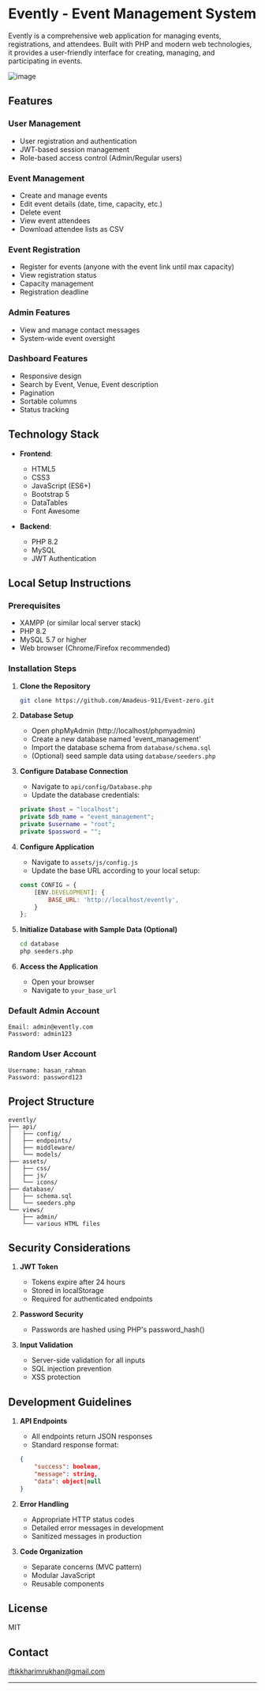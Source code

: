 # Evently - Event Management System

Evently is a comprehensive web application for managing events, registrations, and attendees. Built with PHP and modern web technologies, it provides a user-friendly interface for creating, managing, and participating in events.

![image](https://github.com/user-attachments/assets/0fcf7590-6a74-4d75-9129-e8f83da2d127)



## Features

### User Management
- User registration and authentication
- JWT-based session management
- Role-based access control (Admin/Regular users)

### Event Management
- Create and manage events
- Edit event details (date, time, capacity, etc.)
- Delete event
- View event attendees
- Download attendee lists as CSV

### Event Registration
- Register for events (anyone with the event link until max capacity)
- View registration status
- Capacity management
- Registration deadline

### Admin Features
- View and manage contact messages
- System-wide event oversight

### Dashboard Features
- Responsive design
- Search by Event, Venue, Event description 
- Pagination
- Sortable columns
- Status tracking

## Technology Stack

- **Frontend**:
  - HTML5
  - CSS3
  - JavaScript (ES6+)
  - Bootstrap 5
  - DataTables
  - Font Awesome

- **Backend**:
  - PHP 8.2
  - MySQL
  - JWT Authentication

## Local Setup Instructions

### Prerequisites
- XAMPP (or similar local server stack)
- PHP 8.2
- MySQL 5.7 or higher
- Web browser (Chrome/Firefox recommended)

### Installation Steps

1. **Clone the Repository**
   ```bash
   git clone https://github.com/Amadeus-911/Event-zero.git
   ```

2. **Database Setup**
   - Open phpMyAdmin (http://localhost/phpmyadmin)
   - Create a new database named 'event_management'
   - Import the database schema from `database/schema.sql`
   - (Optional) seed sample data using `database/seeders.php`

3. **Configure Database Connection**
   - Navigate to `api/config/Database.php`
   - Update the database credentials:
   ```php
   private $host = "localhost";
   private $db_name = "event_management";
   private $username = "root";
   private $password = "";
   ```

4. **Configure Application**
   - Navigate to `assets/js/config.js`
   - Update the base URL according to your local setup:
   ```javascript
   const CONFIG = {
       [ENV.DEVELOPMENT]: {
           BASE_URL: 'http://localhost/evently',
       }
   };
   ```

5. **Initialize Database with Sample Data (Optional)**
   ```bash
   cd database
   php seeders.php
   ```

6. **Access the Application**
   - Open your browser
   - Navigate to `your_base_url`

### Default Admin Account
```
Email: admin@evently.com
Password: admin123
```
### Random User Account
```
Username: hasan_rahman
Password: password123
```

## Project Structure
```
evently/
├── api/
│   ├── config/
│   ├── endpoints/
│   ├── middleware/
│   └── models/
├── assets/
│   ├── css/
│   ├── js/
│   └── icons/
├── database/
│   ├── schema.sql
│   └── seeders.php
└── views/
    ├── admin/
    └── various HTML files
```

## Security Considerations

1. **JWT Token**
   - Tokens expire after 24 hours
   - Stored in localStorage
   - Required for authenticated endpoints

2. **Password Security**
   - Passwords are hashed using PHP's password_hash()

3. **Input Validation**
   - Server-side validation for all inputs
   - SQL injection prevention
   - XSS protection

## Development Guidelines

1. **API Endpoints**
   - All endpoints return JSON responses
   - Standard response format:
   ```json
   {
       "success": boolean,
       "message": string,
       "data": object|null
   }
   ```

2. **Error Handling**
   - Appropriate HTTP status codes
   - Detailed error messages in development
   - Sanitized messages in production

3. **Code Organization**
   - Separate concerns (MVC pattern)
   - Modular JavaScript
   - Reusable components



## License

MIT

## Contact

iftikkharimrukhan@gmail.com

---
